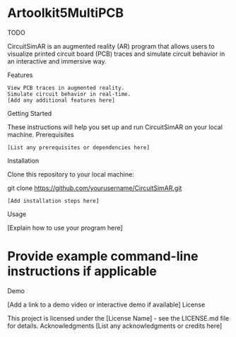 # Artoolkit5MultiPCB

TODO

CircuitSimAR is an augmented reality (AR) program that allows users to visualize printed circuit board (PCB) traces and simulate circuit behavior in an interactive and immersive way.

Features

    View PCB traces in augmented reality.
    Simulate circuit behavior in real-time.
    [Add any additional features here]

Getting Started

These instructions will help you set up and run CircuitSimAR on your local machine.
Prerequisites

    [List any prerequisites or dependencies here]

Installation

Clone this repository to your local machine:

git clone https://github.com/yourusername/CircuitSimAR.git

    [Add installation steps here]

Usage

[Explain how to use your program here]
# Provide example command-line instructions if applicable

Demo

[Add a link to a demo video or interactive demo if available]
License

This project is licensed under the [License Name] - see the LICENSE.md file for details.
Acknowledgments
[List any acknowledgments or credits here]
